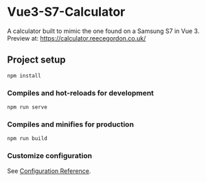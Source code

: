 # Vue3-S7-Calculator
A calculator built to mimic the one found on a Samsung S7 in Vue 3.
Preview at: https://calculator.reecegordon.co.uk/

## Project setup
```
npm install
```

### Compiles and hot-reloads for development
```
npm run serve
```

### Compiles and minifies for production
```
npm run build
```

### Customize configuration
See [Configuration Reference](https://cli.vuejs.org/config/).
